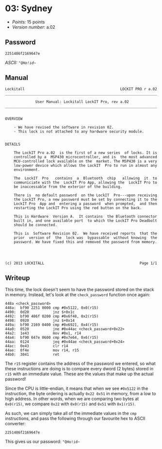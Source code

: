 # 03: Sydney

- _Points:_ 15 points
- _Version number_: a.02

## Password

```
2251486f2169647e
```

_ASCII: `"QHo!id~`_

## Manual

```
Lockitall                                            LOCKIT PRO r a.02
______________________________________________________________________

              User Manual: Lockitall LockIT Pro, rev a.02
______________________________________________________________________


OVERVIEW

    - We have revised the software in revision 02.
    - This lock is not attached to any hardware security module.


DETAILS

    The LockIT Pro a.02  is the first of a new series  of locks. It is
    controlled by a  MSP430 microcontroller, and is  the most advanced
    MCU-controlled lock available on the  market. The MSP430 is a very
    low-power device which allows the LockIT  Pro to run in almost any
    environment.

    The  LockIT  Pro   contains  a  Bluetooth  chip   allowing  it  to
    communiciate with the  LockIT Pro App, allowing the  LockIT Pro to
    be inaccessable from the exterior of the building.

    There is  no default password  on the LockIT  Pro---upon receiving
    the LockIT Pro, a new password must be set by connecting it to the
    LockIT Pro  App and  entering a password  when prompted,  and then
    restarting the LockIT Pro using the red button on the back.

    This is Hardware  Version A.  It contains  the Bluetooth connector
    built in, and one available port  to which the LockIT Pro Deadbolt
    should be connected.

    This is  Software Revision 02.  We have received reports  that the
    prior  version of  the  lock was  bypassable  without knowing  the
    password. We have fixed this and removed the password from memory.




(c) 2013 LOCKITALL                                            Page 1/1
```

## Writeup

This time, the lock doesn't seem to have the password stored on the stack in memory. Instead, let's look at the `check_password` function once again:

```
448a <check_password>
448a:  bf90 2251 0000 cmp #0x5122, 0x0(r15)
4490:  0d20           jnz $+0x1c
4492:  bf90 486f 0200 cmp #0x6f48, 0x2(r15)
4498:  0920           jnz $+0x14
449a:  bf90 2169 0400 cmp #0x6921, 0x4(r15)
44a0:  0520           jne #0x44ac <check_password+0x22>
44a2:  1e43           mov #0x1, r14
44a4:  bf90 647e 0600 cmp #0x7e64, 0x6(r15)
44aa:  0124           jeq #0x44ae <check_password+0x24>
44ac:  0e43           clr r14
44ae:  0f4e           mov r14, r15
44b0:  3041           ret
```

The `r15` register contains the address of the password we entered, so what these instructions are doing is to compare every dword (2 bytes) stored in `r15` with an immediate value. These are the values that make up the actual password!

Since the CPU is little-endian, it means that when we see `#0x5122` in the instruction, the byte ordering is actually `0x22 0x51` in memory, from a low to high address. In other words, when we are comparing two bytes at `0x0(r15)`, we compare `0x22` with `0x0(r15)` and `0x51` with `0x1(r15)`.

As such, we can simply take all of the immediate values in the `cmp` instructions, and pass the following through our favourite hex to ASCII converter:

```
2251486f2169647e
```

This gives us our password: `"QHo!id~`

